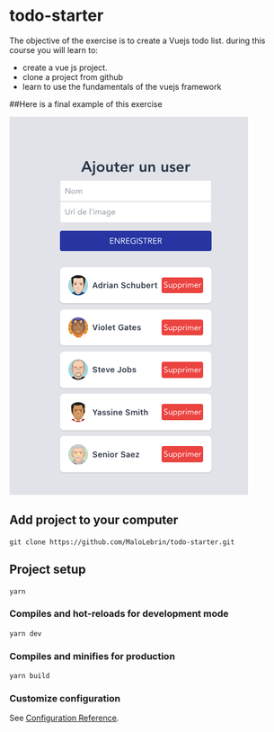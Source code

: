 # todo-starter

The objective of the exercise is to create a Vuejs todo list.
during this course you will learn to:
- create a vue js project.
- clone a project from github
- learn to use the fundamentals of the vuejs framework

##Here is a final example of this exercise 

![exemple](https://github.com/MaloLebrin/todo-starter/blob/main/src/assets/Screenshot%202021-09-24%20at%2014.07.51.png)
## Add project to your computer

````
git clone https://github.com/MaloLebrin/todo-starter.git
````
## Project setup
```
yarn
```

### Compiles and hot-reloads for development mode
```
yarn dev
```

### Compiles and minifies for production
```
yarn build
```


### Customize configuration
See [Configuration Reference](https://cli.vuejs.org/config/).
